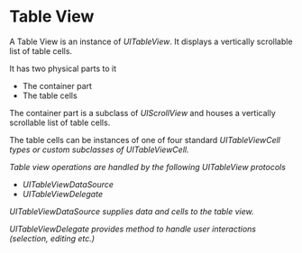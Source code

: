 # Table View

A Table View is an instance of <i>UITableView</i>. It displays a vertically scrollable list of table cells.

It has two physical parts to it
* The container part
* The table cells

The container part is a subclass of <i>UIScrollView</i> and houses a vertically scrollable list of table cells.

The table cells can be instances of one of four standard <i>UITableViewCell<i/> types or custom subclasses of <i>UITableViewCell</i>.

Table view operations are handled by the following <i>UITableView</i> protocols
* UITableViewDataSource
* UITableViewDelegate

<i>UITableViewDataSource</i> supplies data and cells to the table view.

<i>UITableViewDelegate</i> provides method to handle user interactions (selection, editing etc.)

